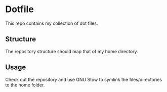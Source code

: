 # Dotfile

This repo contains my collection of dot files.

## Structure

The repository structure should map that of my home directory.

## Usage

Check out the repository and use GNU Stow to symlink the files/directories to the home folder.
